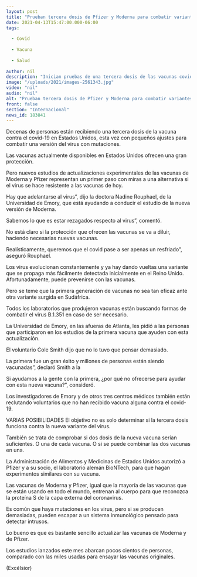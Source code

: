 ```yaml
---
layout: post
title: "Prueban tercera dosis de Pfizer y Moderna para combatir variantes"
date: 2021-04-13T15:47:00.000-06:00
tags:
  
  - Covid
  
  - Vacuna
  
  - Salud
  
author: nil
description: "Inician pruebas de una tercera dosis de las vacunas covid de Pfizer y Moderna en Estados Unidos, para determinar si funciona contra las mutaciones del virus"
image: "/uploads/2021/images-2561343.jpg"
video: "nil"
audio: "nil"
alt: "Prueban tercera dosis de Pfizer y Moderna para combatir variantes"
front: false
section: "Internacional"
news_id: 183841
---
```


Decenas de personas están recibiendo una tercera dosis de la vacuna contra el covid-19 en Estados Unidos, esta vez con pequeños ajustes para combatir una versión del virus con mutaciones.

Las vacunas actualmente disponibles en Estados Unidos ofrecen una gran protección.

Pero nuevos estudios de actualizaciones experimentales de las vacunas de Moderna y Pfizer representan un primer paso con miras a una alternativa si el virus se hace resistente a las vacunas de hoy.

Hay que adelantarse al virus”, dijo la doctora Nadine Rouphael, de la Universidad de Emory, que está ayudando a conducir el estudio de la nueva versión de Moderna.

 
Sabemos lo que es estar rezagados respecto al virus”, comentó.

No está claro si la protección que ofrecen las vacunas se va a diluir, haciendo necesarias nuevas vacunas.

Realísticamente, queremos que el covid pase a ser apenas un resfriado”, aseguró Rouphael.

Los virus evolucionan constantemente y ya hay dando vueltas una variante que se propaga más fácilmente detectada inicialmente en el Reino Unido. Afortunadamente, puede prevenirse con las vacunas.

Pero se teme que la primera generación de vacunas no sea tan eficaz ante otra variante surgida en Sudáfrica.

Todos los laboratorios que produjeron vacunas están buscando formas de combatir el virus B.1.351 en caso de ser necesario.

La Universidad de Emory, en las afueras de Atlanta, les pidió a las personas que participaron en los estudios de la primera vacuna que ayuden con esta actualización.

El voluntario Cole Smith dijo que no lo tuvo que pensar demasiado.

La primera fue un gran éxito y millones de personas están siendo vacunadas”, declaró Smith a la

 
Si ayudamos a la gente con la primera, ¿por qué no ofrecerse para ayudar con esta nueva vacuna?”, consideró.

Los investigadores de Emory y de otros tres centros médicos también están reclutando voluntarios que no han recibido vacuna alguna contra el covid-19.

VARIAS POSIBILIDADES
El objetivo no es solo determinar si la tercera dosis funciona contra la nueva variante del virus.

También se trata de comprobar si dos dosis de la nueva vacuna serían suficientes. O una de cada vacuna. O si se puede combinar las dos vacunas en una.

La Administración de Alimentos y Medicinas de Estados Unidos autorizó a Pfizer y a su socio, el laboratorio alemán BioNTech, para que hagan experimentos similares con su vacuna.

Las vacunas de Moderna y Pfizer, igual que la mayoría de las vacunas que se están usando en todo el mundo, entrenan al cuerpo para que reconozca la proteína S de la capa externa del coronavirus.

Es común que haya mutaciones en los virus, pero si se producen demasiadas, pueden escapar a un sistema inmunológico pensado para detectar intrusos.

Lo bueno es que es bastante sencillo actualizar las vacunas de Moderna y de Pfizer.

Los estudios lanzados este mes abarcan pocos cientos de personas, comparado con las miles usadas para ensayar las vacunas originales.

(Excélsior)